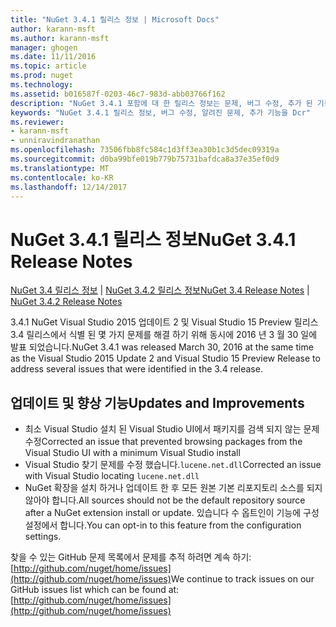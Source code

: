 ```yaml
---
title: "NuGet 3.4.1 릴리스 정보 | Microsoft Docs"
author: karann-msft
ms.author: karann-msft
manager: ghogen
ms.date: 11/11/2016
ms.topic: article
ms.prod: nuget
ms.technology: 
ms.assetid: b016587f-0203-46c7-983d-abb03766f162
description: "NuGet 3.4.1 포함에 대 한 릴리스 정보는 문제, 버그 수정, 추가 된 기능 및 Dcr 알려져 있습니다."
keywords: "NuGet 3.4.1 릴리스 정보, 버그 수정, 알려진 문제, 추가 기능을 Dcr"
ms.reviewer:
- karann-msft
- unniravindranathan
ms.openlocfilehash: 73506fbb8fc584c1d3ff3ea30b1c3d5dec09319a
ms.sourcegitcommit: d0ba99bfe019b779b75731bafdca8a37e35ef0d9
ms.translationtype: MT
ms.contentlocale: ko-KR
ms.lasthandoff: 12/14/2017
---
```

# <a name="nuget-341-release-notes"></a><span data-ttu-id="f39a5-104">NuGet 3.4.1 릴리스 정보</span><span class="sxs-lookup"><span data-stu-id="f39a5-104">NuGet 3.4.1 Release Notes</span></span>

<span data-ttu-id="f39a5-105">[NuGet 3.4 릴리스 정보](../release-notes/nuget-3.4.md) | [NuGet 3.4.2 릴리스 정보](../release-notes/nuget-3.4.2.md)</span><span class="sxs-lookup"><span data-stu-id="f39a5-105">[NuGet 3.4 Release Notes](../release-notes/nuget-3.4.md) | [NuGet 3.4.2 Release Notes](../release-notes/nuget-3.4.2.md)</span></span>

<span data-ttu-id="f39a5-106">3.4.1 NuGet Visual Studio 2015 업데이트 2 및 Visual Studio 15 Preview 릴리스 3.4 릴리스에서 식별 된 몇 가지 문제를 해결 하기 위해 동시에 2016 년 3 월 30 일에 발표 되었습니다.</span><span class="sxs-lookup"><span data-stu-id="f39a5-106">NuGet 3.4.1 was released March 30, 2016 at the same time as the Visual Studio 2015 Update 2 and Visual Studio 15 Preview Release to address several issues that were identified in the 3.4 release.</span></span>

## <a name="updates-and-improvements"></a><span data-ttu-id="f39a5-107">업데이트 및 향상 기능</span><span class="sxs-lookup"><span data-stu-id="f39a5-107">Updates and Improvements</span></span>

* <span data-ttu-id="f39a5-108">최소 Visual Studio 설치 된 Visual Studio UI에서 패키지를 검색 되지 않는 문제 수정</span><span class="sxs-lookup"><span data-stu-id="f39a5-108">Corrected an issue that prevented browsing packages from the Visual Studio UI with a minimum Visual Studio install</span></span>
* <span data-ttu-id="f39a5-109">Visual Studio 찾기 문제를 수정 했습니다.`lucene.net.dll`</span><span class="sxs-lookup"><span data-stu-id="f39a5-109">Corrected an issue with Visual Studio locating `lucene.net.dll`</span></span>
* <span data-ttu-id="f39a5-110">NuGet 확장을 설치 하거나 업데이트 한 후 모든 원본 기본 리포지토리 소스를 되지 않아야 합니다.</span><span class="sxs-lookup"><span data-stu-id="f39a5-110">All sources should not be the default repository source after a NuGet extension install or update.</span></span>  <span data-ttu-id="f39a5-111">있습니다 수 옵트인이 기능에 구성 설정에서 합니다.</span><span class="sxs-lookup"><span data-stu-id="f39a5-111">You can opt-in to this feature from the configuration settings.</span></span>

<span data-ttu-id="f39a5-112">찾을 수 있는 GitHub 문제 목록에서 문제를 추적 하려면 계속 하기: [http://github.com/nuget/home/issues](http://github.com/nuget/home/issues)</span><span class="sxs-lookup"><span data-stu-id="f39a5-112">We continue to track issues on our GitHub issues list which can be found at: [http://github.com/nuget/home/issues](http://github.com/nuget/home/issues)</span></span>